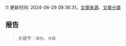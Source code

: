 :alarm_clock: 更新时间: 2024-06-29 09:36:31。[文章来源](/README.md)、[文章分类](/TAGS.md)

## 报告


> 关键字：`报告`、`月报`



